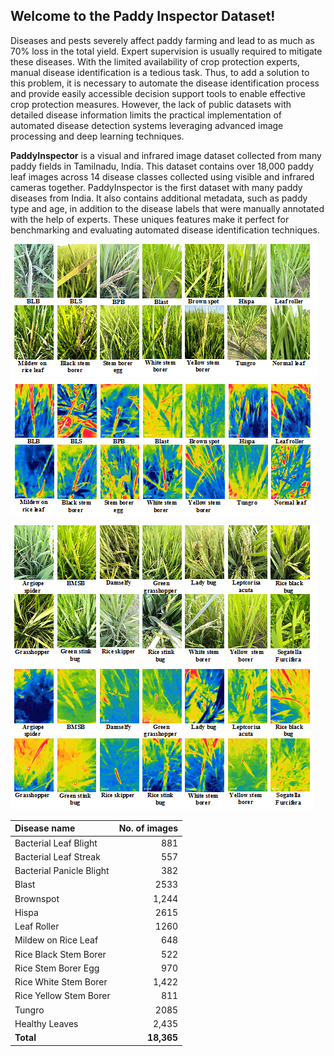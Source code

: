 ## Welcome to the Paddy Inspector Dataset!

Diseases and pests severely affect paddy farming and lead to as much as 70% loss in the total yield. Expert supervision is usually required to mitigate these diseases. With the limited availability of crop protection experts, manual disease identification is a tedious task. Thus, to add a solution to this problem, it is necessary to automate the disease identification process and provide easily accessible decision support tools to enable effective crop protection measures. However, the lack of public datasets with detailed disease information limits the practical implementation of automated disease detection systems leveraging advanced image processing and deep learning techniques.

**PaddyInspector** is a visual and infrared image dataset collected from many paddy fields in Tamilnadu, India. This dataset contains over 18,000 paddy leaf images across 14 disease classes collected using visible and infrared cameras together. PaddyInspector is the first dataset with many paddy diseases from India. It also contains additional metadata, such as paddy type and age, in addition to the disease labels that were manually annotated with the help of experts. These uniques features make it perfect for benchmarking and evaluating automated disease identification techniques.

![RGB Diseases](rgb_diseases.png)
![IR Diseasaes](ir_diseases.png)

![RGB Pests](RGBpests.png)
![IR Pests](irpests.png)

|Disease name | No. of images |
| :--- | ---: |
|Bacterial Leaf Blight |  881 |
|Bacterial Leaf Streak | 557 |
|Bacterial Panicle Blight |  382|
|Blast | 2533  |
|Brownspot | 1,244 |
|Hispa | 2615|
|Leaf Roller | 1260|
|Mildew on Rice Leaf | 648|
|Rice Black Stem Borer | 522|
|Rice Stem Borer Egg | 970|
|Rice White Stem Borer | 1,422|
|Rice Yellow Stem Borer | 811|
|Tungro | 2085|
|Healthy Leaves | 2,435|
|**Total** | **18,365**|
